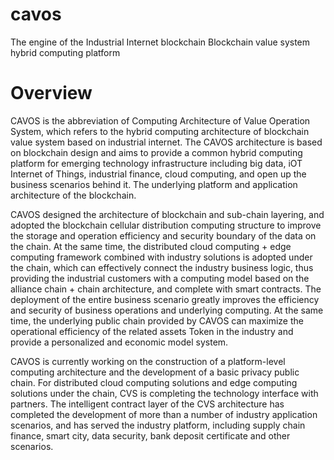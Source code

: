 # cavos
The engine of the Industrial Internet blockchain
Blockchain value system hybrid computing platform

# Overview
CAVOS is the abbreviation of Computing Architecture of Value Operation System, which refers to the hybrid computing architecture of blockchain value system based on industrial internet. The CAVOS architecture is based on blockchain design and aims to provide a common hybrid computing platform for emerging technology infrastructure including big data, iOT Internet of Things, industrial finance, cloud computing, and open up the business scenarios behind it. The underlying platform and application architecture of the blockchain.


CAVOS designed the architecture of blockchain and sub-chain layering, and adopted the blockchain cellular distribution computing structure to improve the storage and operation efficiency and security boundary of the data on the chain. At the same time, the distributed cloud computing + edge computing framework combined with industry solutions is adopted under the chain, which can effectively connect the industry business logic, thus providing the industrial customers with a computing model based on the alliance chain + chain architecture, and complete with smart contracts. The deployment of the entire business scenario greatly improves the efficiency and security of business operations and underlying computing. At the same time, the underlying public chain provided by CAVOS can maximize the operational efficiency of the related assets Token in the industry and provide a personalized and economic model system.


CAVOS is currently working on the construction of a platform-level computing architecture and the development of a basic privacy public chain. For distributed cloud computing solutions and edge computing solutions under the chain, CVS is completing the technology interface with partners. The intelligent contract layer of the CVS architecture has completed the development of more than a number of industry application scenarios, and has served the industry platform, including supply chain finance, smart city, data security, bank deposit certificate and other scenarios.
